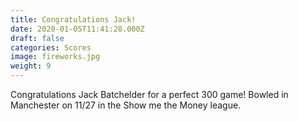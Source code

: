 ```yaml
---
title: Congratulations Jack!
date: 2020-01-05T11:41:28.000Z
draft: false
categories: Scores
image: fireworks.jpg
weight: 9
---
```


Congratulations Jack Batchelder for a perfect 300 game!  Bowled in Manchester on 11/27 in the Show me the Money league.